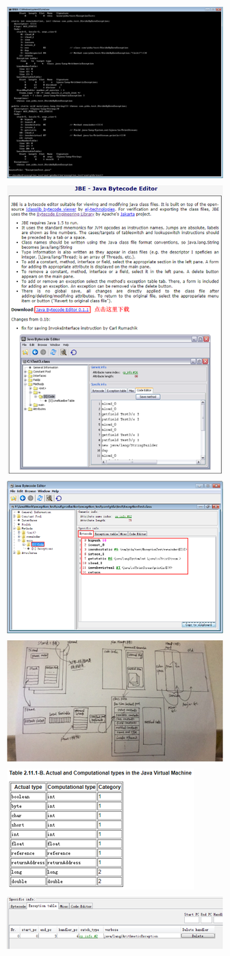 




























![](https://github.com/yida-lxw/blog/blob/master/20180723/images/_1532226062_15641.png?raw=true)



![](https://github.com/yida-lxw/blog/blob/master/20180723/images/_1532226418_11871.png?raw=true)

![](https://github.com/yida-lxw/blog/blob/master/20180723/images/_1532226786_25437.png?raw=true)

![](https://github.com/yida-lxw/blog/blob/master/20180723/images/_1532261452_3544.jpg?raw=true)




































![](https://github.com/yida-lxw/blog/blob/master/20180723/images/_1532263387_23623.png?raw=true)







































![](https://github.com/yida-lxw/blog/blob/master/20180723/images/_1532278632_13094.png?raw=true)
















